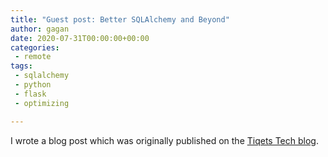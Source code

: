 ```yaml
---
title: "Guest post: Better SQLAlchemy and Beyond"
author: gagan
date: 2020-07-31T00:00:00+00:00
categories:
 - remote
tags:
 - sqlalchemy
 - python
 - flask
 - optimizing

---
```


I wrote a blog post which was originally published on the [Tiqets Tech blog](https://medium.com/tiqets-tech/better-sqlalchemy-and-beyond-c2b57d9482ca).
<!--more-->
